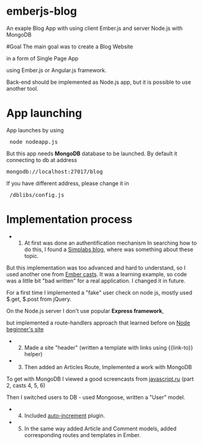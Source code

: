 # emberjs-blog
An exaple Blog App with using client Ember.js and server Node.js with MongoDB

#Goal
The main goal was to create a Blog Website

in a form of Single Page App

using Ember.js or Angular.js framework.

Back-end should be implemented as Node.js app, but it is possible to use another tool.

# App launching

App launches by using
<pre> node nodeapp.js </pre>
But this app needs **MongoDB** database to be launched.
By default it connecting to db at address
<pre>mongodb://localhost:27017/blog</pre>
If you have different address, please change it in 
<pre> /dblibs/config.js</pre>

# Implementation process
- 1) At first was done an authentification mechanism
In searching how to do this, I found a [Simplabs blog][simplabs], where was something about these topic.

But this implementation was too advanced and hard to understand, so I used another one from [Ember casts][castlink]. It was a learning example, so code was a little bit "bad written" for a real application. I changed it in future.

For a first time I implemented a "fake" user check on node js, mostly used $.get, $.post from jQuery.

On the Node.js server I don't use popular **Express framework**, 

but implemented a route-handlers approach that learned before on [Node beginner's site][nodebeginner]

- 2) Made a site "header" (written a template with links using {{link-to}} helper)

- 3) Then added an Articles Route, Implemented a work with MongoDB

To get with MongoDB I viewed a good screencasts from [javascript.ru][mongocasts] (part 2, casts 4, 5, 6)

Then I switched users to DB - used Mongoose, written a "User" model.
- 4) Included [auto-increment][autoplugin] plugin.
- 5) In the same way added Article and Comment models, added corresponding routes and templates in Ember.

<!-- LINKS -->


[simplabs]:     http://log.simplabs.com/
[castlink]: http://www.embercasts.com/episodes/client-side-authentication-part-1
[nodebeginner]:      http://nodebeginner.ru/
[mongocasts]:         http://learn.javascript.ru/nodejs-screencast
[autoplugin]: https://www.npmjs.com/package/mongoose-auto-increment